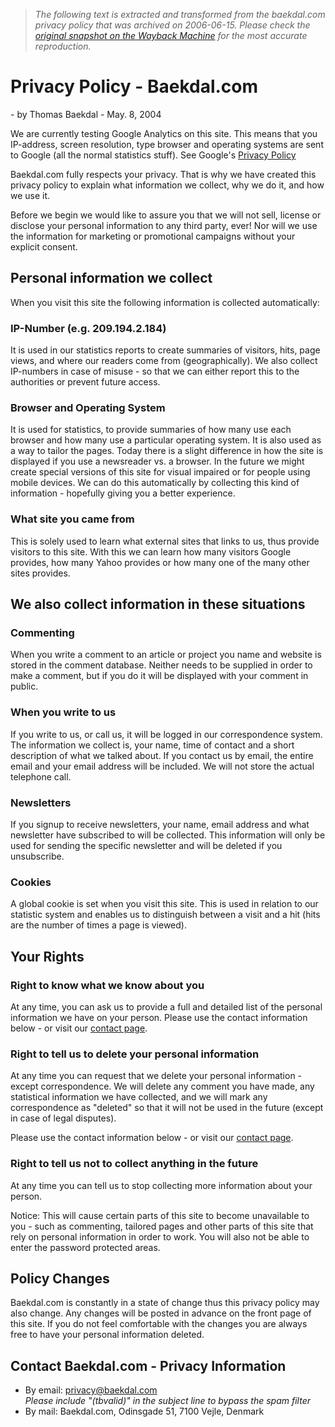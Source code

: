 > *The following text is extracted and transformed from the baekdal.com privacy policy that was archived on 2006-06-15. Please check the [original snapshot on the Wayback Machine](https://web.archive.org/web/20060615030715id_/http%3A//baekdal.com/about/privacy) for the most accurate reproduction.*

# Privacy Policy - Baekdal.com

\- by Thomas Baekdal - May. 8, 2004

We are currently testing Google Analytics on this site. This means that you IP-address, screen resolution, type browser and operating systems are sent to Google (all the normal statistics stuff). See Google's [Privacy Policy](http://www.google.com/intl/en/privacy.html)

Baekdal.com fully respects your privacy. That is why we have created this privacy policy to explain what information we collect, why we do it, and how we use it. 

Before we begin we would like to assure you that we will not sell, license or disclose your personal information to any third party, ever! Nor will we use the information for marketing or promotional campaigns without your explicit consent.

## Personal information we collect

When you visit this site the following information is collected automatically:

### IP-Number (e.g. 209.194.2.184)

It is used in our statistics reports to create summaries of visitors, hits, page views, and where our readers come from (geographically). We also collect IP-numbers in case of misuse - so that we can either report this to the authorities or prevent future access.

### Browser and Operating System

It is used for statistics, to provide summaries of how many use each browser and how many use a particular operating system. It is also used as a way to tailor the pages. Today there is a slight difference in how the site is displayed if you use a newsreader vs. a browser. In the future we might create special versions of this site for visual impaired or for people using mobile devices. We can do this automatically by collecting this kind of information - hopefully giving you a better experience.

### What site you came from

This is solely used to learn what external sites that links to us, thus provide visitors to this site. With this we can learn how many visitors Google provides, how many Yahoo provides or how many one of the many other sites provides.

## We also collect information in these situations

### Commenting

When you write a comment to an article or project you name and website is stored in the comment database. Neither needs to be supplied in order to make a comment, but if you do it will be displayed with your comment in public.

### When you write to us

If you write to us, or call us, it will be logged in our correspondence system. The information we collect is, your name, time of contact and a short description of what we talked about. If you contact us by email, the entire email and your email address will be included. We will not store the actual telephone call.

### Newsletters

If you signup to receive newsletters, your name, email address and what newsletter have subscribed to will be collected. This information will only be used for sending the specific newsletter and will be deleted if you unsubscribe.

### Cookies

A global cookie is set when you visit this site. This is used in relation to our statistic system and enables us to distinguish between a visit and a hit (hits are the number of times a page is viewed). 

## Your Rights

### Right to know what we know about you

At any time, you can ask us to provide a full and detailed list of the personal information we have on your person. Please use the contact information below - or visit our [contact page](https://web.archive.org/about/contact/).

### Right to tell us to delete your personal information

At any time you can request that we delete your personal information - except correspondence. We will delete any comment you have made, any statistical information we have collected, and we will mark any correspondence as "deleted" so that it will not be used in the future (except in case of legal disputes). 

Please use the contact information below - or visit our [contact page](https://web.archive.org/about/contact/).

### Right to tell us not to collect anything in the future

At any time you can tell us to stop collecting more information about your person.

Notice: This will cause certain parts of this site to become unavailable to you - such as commenting, tailored pages and other parts of this site that rely on personal information in order to work. You will also not be able to enter the password protected areas. 

## Policy Changes

Baekdal.com is constantly in a state of change thus this privacy policy may also change. Any changes will be posted in advance on the front page of this site. If you do not feel comfortable with the changes you are always free to have your personal information deleted.

## Contact Baekdal.com - Privacy Information

  * By email: [privacy@baekdal.com](mailto:privacy@baekdal.com?subject=\(tbvalid\))  
 _Please include "(tbvalid)" in the subject line to bypass the spam filter_
  * By mail: Baekdal.com, Odinsgade 51, 7100 Vejle, Denmark


